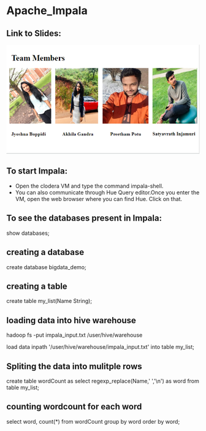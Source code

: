 # Apache_Impala
## Link to Slides:

![](https://github.com/JyoshnaBoppidi/Apache_Impala/blob/master/teammembers.PNG)

## To start Impala:
- Open the clodera VM and type the command impala-shell.
- You can also communicate through Hue Query editor.Once you enter the VM, open the web browser where you can find Hue. Click on that.
## To see the databases present in Impala:
show databases;

## creating a database

create database bigdata_demo;

## creating a table

create table my_list(Name String);

## loading data into hive warehouse

hadoop fs -put impala_input.txt /user/hive/warehouse

load data inpath '/user/hive/warehouse/impala_input.txt' into table my_list;

## Spliting the data into mulitple rows

create table wordCount as select regexp_replace(Name,' ','\n') as word from table my_list;

## counting wordcount for each word

select word, count(*) from wordCount group by word order by word; 

